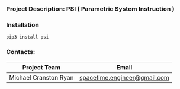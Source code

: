 ### Project Description: PSI ( Parametric System Instruction )


### Installation

    pip3 install psi


### Contacts:

| Project Team          | Email                          |
| --------------------- | ------------------------------ |
| Michael Cranston Ryan | spacetime.engineer@gmail.com   |
